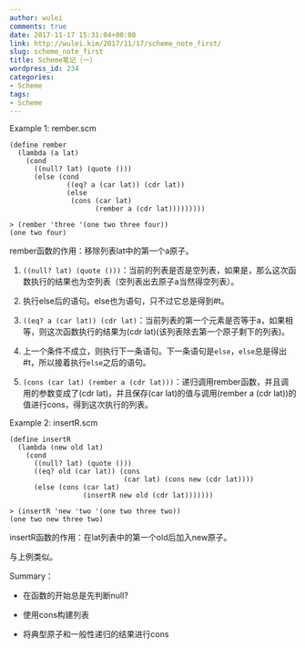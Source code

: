 ```yaml
---
author: wulei
comments: true
date: 2017-11-17 15:31:04+00:00
link: http://wulei.kim/2017/11/17/scheme_note_first/
slug: scheme_note_first
title: Scheme笔记（一）
wordpress_id: 234
categories:
- Scheme
tags:
- Scheme
---
```


Example 1: rember.scm

    
    (define rember
      (lambda (a lat)
        (cond
          ((null? lat) (quote ()))
          (else (cond
                  ((eq? a (car lat)) (cdr lat))
                  (else
                   (cons (car lat)
                         (rember a (cdr lat)))))))))
    
    > (rember 'three '(one two three four))
    (one two four)


rember函数的作用：移除列表lat中的第一个a原子。



 	
  1. `((null? lat) (quote ()))`：当前的列表是否是空列表，如果是，那么这次函数执行的结果也为空列表（空列表出去原子a当然得空列表）。

 	
  2. 执行else后的语句。else也为语句，只不过它总是得到#t。

 	
  3. `((eq? a (car lat)) (cdr lat)`：当前列表的第一个元素是否等于a，如果相等，则这次函数执行的结果为(cdr lat)(该列表除去第一个原子剩下的列表)。

 	
  4. 上一个条件不成立，则执行下一条语句。下一条语句是`else`，`else`总是得出#t，所以接着执行`else`之后的语句。

 	
  5. `(cons (car lat)
                     (rember a (cdr lat)))`：递归调用rember函数，并且调用的参数变成了(cdr lat)，并且保存(car lat)的值与调用(rember a (cdr lat))的值进行cons，得到这次执行的列表。


Example 2: insertR.scm

    
    (define insertR
      (lambda (new old lat)
        (cond
          ((null? lat) (quote ()))
          ((eq? old (car lat)) (cons
                                (car lat) (cons new (cdr lat))))
          (else (cons (car lat)
                      (insertR new old (cdr lat)))))))
    
    > (insertR 'new 'two '(one two three two))
    (one two new three two)


insertR函数的作用：在lat列表中的第一个old后加入new原子。

与上例类似。

Summary：



 	
  * 在函数的开始总是先判断null?

 	
  * 使用cons构建列表

 	
  * 将典型原子和一般性递归的结果进行cons


